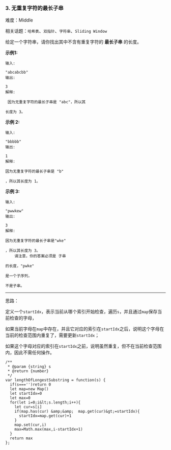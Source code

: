 ### 3. 无重复字符的最长子串

难度：Middle

相关话题：`哈希表`、`双指针`、`字符串`、`Sliding Window`

给定一个字符串，请你找出其中不含有重复字符的 **最长子串** 的长度。



 **示例1:** 





```
输入: 

"abcabcbb"
输出: 

3 
解释:

 因为无重复字符的最长子串是 "abc"，所以其

长度为 3。

```

 **示例 2:** 





```
输入: 

"bbbbb"
输出: 

1
解释: 

因为无重复字符的最长子串是 "b"

，所以其长度为 1。

```

 **示例 3:** 





```
输入: 

"pwwkew"
输出: 

3
解释: 

因为无重复字符的最长子串是"wke"

，所以其长度为 3。
    请注意，你的答案必须是 子串 

的长度，"pwke"

是一个子序列，

不是子串。

```


-----

思路：

定义一个`startIdx`，表示当前从哪个索引开始检查，遍历`s`，并且通过`map`保存当前检查的字母，

如果当前字母在`map`中存在，并且它对应的索引在`startIdx`之后，说明这个字母在当前的检查范围内重复了，需要更新`startIdx`；

如果这个字母对应的索引在`startIdx`之前，说明虽然重复，但不在当前检查范围内，因此不需任何操作。




```
/**
 * @param {string} s
 * @return {number}
 */
var lengthOfLongestSubstring = function(s) {
  if(s==='')return 0
  let map=new Map()
  let startIdx=0
  let max=0
  for(let i=0;i&lt;s.length;i++){
    let cur=s[i]
    if(map.has(cur) &amp;&amp;  map.get(cur)&gt;=startIdx){
      startIdx=map.get(cur)+1
    }
    map.set(cur,i)
    max=Math.max(max,i-startIdx+1)
  }
  return max
};



```
